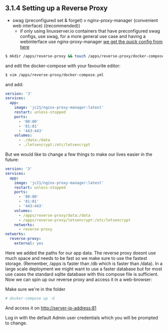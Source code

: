 ## 3.1.4 Setting up a Reverse Proxy
- swag (preconfigured set & forget) v nginx-proxy-manager (convenient web interface) ((recommended))
	- if only using linuxserver.io containers that have preconfigured swag configs, use swag, for a more general use case and having a webinterface use nginx-proxy-manager
[we get the quick config from here](https://nginxproxymanager.com/guide/#quick-setup)

```sh
$ mkdir /apps/reverse-proxy && touch /apps/reverse-proxy/docker-compose.yml
```

and edit the docker-compose with your favourite editor:

```sh
$ vim /apps/reverse-proxy/docker-compose.yml
```

and add:


```yml
version: '3'
services:
  app:
    image: 'jc21/nginx-proxy-manager:latest'
    restart: unless-stopped
    ports:
      - '80:80'
      - '81:81'
      - '443:443'
    volumes:
      - ./data:/data
      - ./letsencrypt:/etc/letsencrypt
```

But we would like to change a few things to make our lives easier in the future:

```yml
version: '3'
services:
  app:
    image: 'jc21/nginx-proxy-manager:latest'
    restart: unless-stopped
    ports:
      - '80:80'
      - '81:81'
      - '443:443'
    volumes:
      - /apps/reverse-proxy/data:/data
      - /apps/reverse-proxy/letsencrypt:/etc/letsencrypt
    networks:
      - reverse-proxy
networks:
  reverse-proxy:
    external: yes
```

Here we added the paths for our app data. The reverse proxy doesnt use much space and needs to be fast so we make sure to use the fastest storage. (Remember, /apps is faster than /db which is faster than /data). In a large scale deployment we might want to use a faster database but for most use cases the standard sqlite database with this compose file is sufficient.
Now we can spin up our reverse proxy and access it in a web-browser:

Make sure we're in the folder 
```sh
# docker-compose up -d
```

And access it on 
[http://server-ip-address:81](http://server-ip-adddress:81)

Log in with the default Admin user credentials which you will be prompted to change.